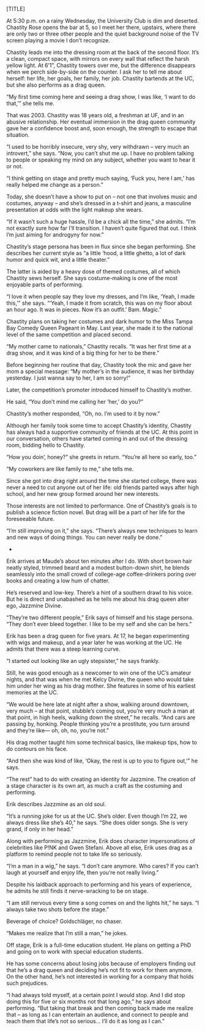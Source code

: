 [TITLE]

At 5:30 p.m. on a rainy Wednesday, the University Club is dim and deserted. Chastity Rose opens the bar at 5, so I meet her there, upstairs, where there are only two or three other people and the quiet background noise of the TV screen playing a movie I don’t recognize.  

Chastity leads me into the dressing room at the back of the second floor. It’s a clean, compact space, with mirrors on every wall that reflect the harsh yellow light. At 6’1”, Chastity towers over me, but the difference disappears when we perch side-by-side on the counter. I ask her to tell me about herself: her life, her goals, her family, her job. Chastity bartends at the UC, but she also performs as a drag queen.

“My first time coming here and seeing a drag show, I was like, ‘I want to do that,’” she tells me. 

That was 2003. Chastity was 18 years old, a freshman at UF, and in an abusive relationship. Her eventual immersion in the drag queen community gave her a confidence boost and, soon enough, the strength to escape that situation. 

“I used to be horribly insecure, very shy, very withdrawn – very much an introvert,” she says. “Now, you can’t shut me up. I have no problem talking to people or speaking my mind on any subject, whether you want to hear it or not. 

“I think getting on stage and pretty much saying, ‘Fuck you, here I am,’ has really helped me change as a person.”

Today, she doesn’t have a show to put on – not one that involves music and costumes, anyway – and she’s dressed in a t-shirt and jeans, a masculine presentation at odds with the light makeup she wears. 

“If it wasn’t such a huge hassle, I’d be a chick all the time,” she admits. “I’m not exactly sure how far I’ll transition. I haven’t quite figured that out. I think I’m just aiming for androgyny for now.”

Chastity’s stage persona has been in flux since she began performing. She describes her current style as “a little ‘hood, a little ghetto, a lot of dark humor and quick wit, and a little theater.” 

The latter is aided by a heavy dose of themed costumes, all of which Chastity sews herself. She says costume-making is one of the most enjoyable parts of performing.

“I love it when people say they love my dresses, and I’m like, ‘Yeah, I made this,’” she says. “‘Yeah, I made it from scratch, this was on my floor about an hour ago.  It was in pieces. Now it’s an outfit.’ Bam. Magic.”

Chastity plans on taking her costumes and dark humor to the Miss Tampa Bay Comedy Queen Pageant in May. Last year, she made it to the national level of the same competition and placed second.

“My mother came to nationals,” Chastity recalls. “It was her first time at a drag show, and it was kind of a big thing for her to be there.” 

Before beginning her routine that day, Chastity took the mic and gave her mom a special message: “My mother’s in the audience, it was her birthday yesterday. I just wanna say to her, I am so sorry!”

Later, the competition’s promoter introduced himself to Chastity’s mother. 

He said, “You don’t mind me calling her ‘her,’ do you?”

Chastity’s mother responded, “Oh, no. I’m used to it by now.”

Although her family took some time to accept Chastity’s identity, Chastity has always had a supportive community of friends at the UC. At this point in our conversation, others have started coming in and out of the dressing room, bidding hello to Chastity. 

“How you doin’, honey?” she greets in return. “You’re all here so early, too.”

“My coworkers are like family to me,” she tells me. 

Since she got into drag right around the time she started college, there was never a need to cut anyone out of her life: old friends parted ways after high school, and her new group formed around her new interests. 

Those interests are not limited to performance. One of Chastity’s goals is to publish a science fiction novel. But drag will be a part of her life for the foreseeable future.

“I’m still improving on it,” she says. “There’s always new techniques to learn and new ways of doing things. You can never really be done.” 

*

Erik arrives at Maude’s about ten minutes after I do. With short brown hair neatly styled, trimmed beard and a modest button-down shirt, he blends seamlessly into the small crowd of college-age coffee-drinkers poring over books and creating a low hum of chatter. 

He’s reserved and low-key. There’s a hint of a southern drawl to his voice. But he is direct and unabashed as he tells me about his drag queen alter ego, Jazzmine Divine. 

“They’re two different people,” Erik says of himself and his stage persona. “They don’t ever bleed together. I like to be my self and she can be hers.” 

Erik has been a drag queen for five years. At 17, he began experimenting with wigs and makeup, and a year later he was working at the UC. He admits that there was a steep learning curve.

“I started out looking like an ugly stepsister,” he says frankly.

Still, he was good enough as a newcomer to win one of the UC’s amateur nights, and that was when he met Kelcy Divine, the queen who would take him under her wing as his drag mother. She features in some of his earliest memories at the UC. 

“We would be here late at night after a show, walking around downtown, very much – at that point, stubble’s coming out, you’re very much a man at that point, in high heels, walking down the street,” he recalls. “And cars are passing by, honking. People thinking you’re a prostitute, you turn around and they’re like— oh, oh, no, you’re not.”

His drag mother taught him some technical basics, like makeup tips, how to do contours on his face.

“And then she was kind of like, ‘Okay, the rest is up to you to figure out,’” he says.

“The rest” had to do with creating an identity for Jazzmine. The creation of a stage character is its own art, as much a craft as the costuming and performing.

Erik describes Jazzmine as an old soul. 

“It’s a running joke for us at the UC. She’s older. Even though I’m 22, we always dress like she’s 40,” he says. “She does older songs. She is very grand, if only in her head.”

Along with performing as Jazzmine, Erik does character impersonations of celebrities like P!NK and Gwen Stefani. Above all else, Erik uses drag as a platform to remind people not to take life so seriously.

“I’m a man in a wig,” he says. “I don’t care anymore. Who cares? If you can’t laugh at yourself and enjoy life, then you’re not really living.”

Despite his laidback approach to performing and his years of experience, he admits he still finds it nerve-wracking to be on stage.

“I am still nervous every time a song comes on and the lights hit,” he says. “I always take two shots before the stage.” 

Beverage of choice? Goldschläger, no chaser. 

“Makes me realize that I’m still a man,” he jokes.

Off stage, Erik is a full-time education student. He plans on getting a PhD and going on to work with special education students. 

He has some concerns about losing jobs because of employers finding out that he’s a drag queen and deciding he’s not fit to work for them anymore. On the other hand, he’s not interested in working for a company that holds such prejudices.

“I had always told myself, at a certain point I would stop. And I did stop doing this for five or six months not that long ago,” he says about performing. “But taking that break and then coming back made me realize that – as long as I can entertain an audience, and connect to people and teach them that life’s not so serious… I’ll do it as long as I can.”


